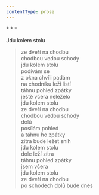 ```yaml
---
contentType: prose
---
```


\* \* \*

Jdu kolem stolu

> ze dveří na chodbu  
> chodbou vedou schody  
> jdu kolem stolu  
> podívám se  
> z okna chvíli padám  
> na chodníku leží listí  
> táhnu pohled zpátky  
> ještě včera neleželo  
> jdu kolem stolu  
> ze dveří na chodbu  
> chodbou vedou schody  
> dolů  
> posílám pohled  
> a táhnu ho zpátky  
> zítra bude ležet sníh  
> jdu kolem stolu  
> dole leží zítra  
> táhnu pohled zpátky  
> jsem včera  
> jdu kolem stolu  
> ze dveří na chodbu  
> po schodech dolů bude dnes
